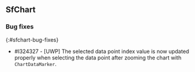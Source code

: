 ## SfChart

### Bug fixes
{:#sfchart-bug-fixes}

* \#I324327 - [UWP] The selected data point index value is now updated properly when selecting the data point after zooming the chart with `ChartDataMarker`.
